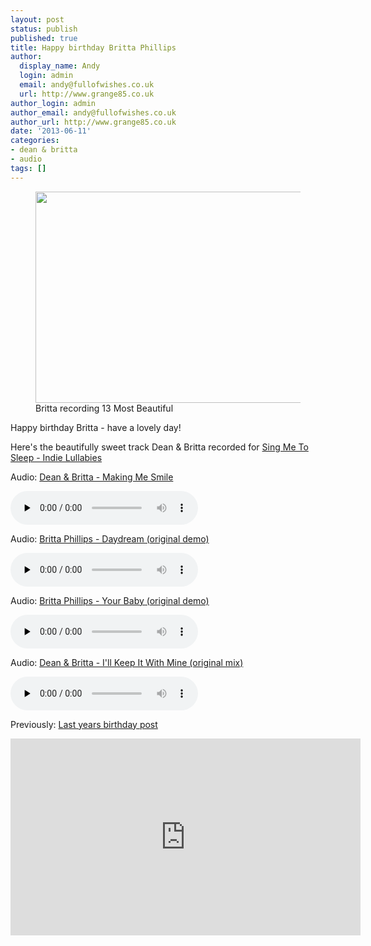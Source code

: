 ```yaml
---
layout: post
status: publish
published: true
title: Happy birthday Britta Phillips
author:
  display_name: Andy
  login: admin
  email: andy@fullofwishes.co.uk
  url: http://www.grange85.co.uk
author_login: admin
author_email: andy@fullofwishes.co.uk
author_url: http://www.grange85.co.uk
date: '2013-06-11'
categories:
- dean & britta
- audio
tags: []
---
```

<p><figure class="caption aligncenter"><img src="https://media.fullofwishes.co.uk/07-dean_and_britta/pictures/britta-13mb.jpg" width="600" height="338" class /><figcaption class="caption-text"> Britta recording 13 Most Beautiful</figcaption></figure>
<p>Happy birthday Britta - have a lovely day!</p>
<p>Here's the beautifully sweet track Dean & Britta recorded for <a href="http://www.amazon.com/gp/product/B003DG5OGI/ref=as_li_ss_tl?ie=UTF8&camp=1789&creative=390957&creativeASIN=B003DG5OGI&linkCode=as2&tag=aheadfullofwi-20">Sing Me To Sleep - Indie Lullabies</a></p>

<div class="well"><p class="audio">Audio: <a href="https://media.fullofwishes.co.uk/07-dean_and_britta/audio/dean_and_britta-making_me_smile.m4a">Dean & Britta - Making Me Smile</a></p><audio controls="controls" preload="none" src="https://media.fullofwishes.co.uk/07-dean_and_britta/audio/dean_and_britta-making_me_smile.m4a"></audio></div>

<div class="well"><p class="audio">Audio: <a href="https://media.fullofwishes.co.uk/07-dean_and_britta/audio/britta-phillips-00-daydream-demo.mp3">Britta Phillips - Daydream (original demo)</a></p><audio controls="controls" preload="none" src="https://media.fullofwishes.co.uk/07-dean_and_britta/audio/britta-phillips-00-daydream-demo.mp3"></audio></div>

<div class="well"><p class="audio">Audio: <a href="https://media.fullofwishes.co.uk/07-dean_and_britta/audio/britta-phillips-00-your-baby-demo.mp3">Britta Phillips - Your Baby (original demo)</a></p><audio controls="controls" preload="none" src="https://media.fullofwishes.co.uk/07-dean_and_britta/audio/britta-phillips-00-your-baby-demo.mp3"></audio></div>

<div class="well"><p class="audio">Audio: <a href="https://media.fullofwishes.co.uk/07-dean_and_britta/audio/08-dean-and-britta-ill-keep-it-with-mine.mp3">Dean & Britta - I'll Keep It With Mine (original mix)</a></p><audio controls="controls" preload="none" src="https://media.fullofwishes.co.uk/07-dean_and_britta/audio/08-dean-and-britta-ill-keep-it-with-mine.mp3"></audio></div>

<p>Previously: <a href="/2012/06/11/audio-happy-birthday-britta-phillips/" title="Audio: Happy Birthday Britta Phillips">Last years birthday post</a></p>
<iframe width="560" height="315" src="https://www.youtube.com/embed/Zr0PXKSZRws" frameborder="0" allowfullscreen></iframe>
